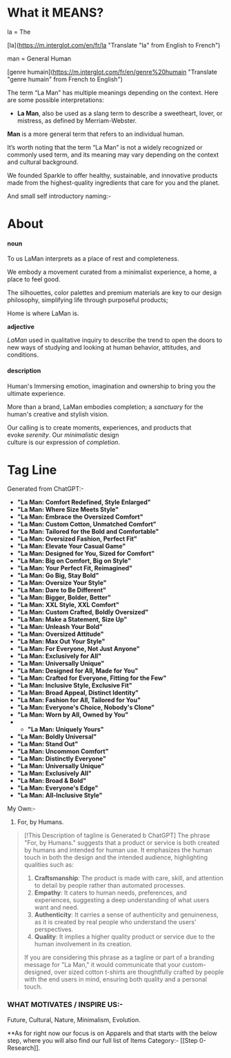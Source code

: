# What it MEANS?


la = The

[la](https://m.interglot.com/en/fr/la "Translate "la" from English to French")

man = General Human

[genre humain](https://m.interglot.com/fr/en/genre%20humain "Translate "genre humain" from French to English") 


The term “La Man” has multiple meanings depending on the context. Here are some possible interpretations:

- **La Man**, also be used as a slang term to describe a sweetheart, lover, or mistress, as defined by Merriam-Webster.

**Man** is a more general term that refers to an individual human.

It’s worth noting that the term “La Man” is not a widely recognized or commonly used term, and its meaning may vary depending on the context and cultural background.


We founded Sparkle to offer healthy, sustainable, and innovative products made from the highest-quality ingredients that care for you and the planet.

And small self introductory naming:-

# About

#### **noun**

To us LaMan interprets as a place of rest and completeness.

We embody a movement curated from a minimalist experience, a home, a place to feel good. 

The silhouettes, color palettes and premium materials are key to our design philosophy, simplifying life through purposeful products; 

Home is where LaMan is.

**adjective**

_LaMan_ used in qualitative inquiry to describe the trend to open the doors to new ways of studying and looking at human behavior, attitudes, and conditions.

#### description

Human's Immersing emotion, imagination and ownership to bring you the ultimate experience.

More than a brand, LaMan embodies completion; a _sanctuary_ for the human's creative and stylish vision.

Our calling is to create moments, experiences, and products that evoke _serenity_. Our _minimalistic_ design  
culture is our expression of _completion_.

# Tag Line

Generated from ChatGPT:-

- **"La Man: Comfort Redefined, Style Enlarged"**
- **"La Man: Where Size Meets Style"**
- **"La Man: Embrace the Oversized Comfort"**
- **"La Man: Custom Cotton, Unmatched Comfort"**
- **"La Man: Tailored for the Bold and Comfortable"**
- **"La Man: Oversized Fashion, Perfect Fit"**
- **"La Man: Elevate Your Casual Game"**
- **"La Man: Designed for You, Sized for Comfort"**
- **"La Man: Big on Comfort, Big on Style"**
- **"La Man: Your Perfect Fit, Reimagined"**
- **"La Man: Go Big, Stay Bold"**
- **"La Man: Oversize Your Style"**
- **"La Man: Dare to Be Different"**
- **"La Man: Bigger, Bolder, Better"**
- **"La Man: XXL Style, XXL Comfort"**
- **"La Man: Custom Crafted, Boldly Oversized"**
- **"La Man: Make a Statement, Size Up"**
- **"La Man: Unleash Your Bold"**
- **"La Man: Oversized Attitude"**
- **"La Man: Max Out Your Style"**
- **"La Man: For Everyone, Not Just Anyone"**
- **"La Man: Exclusively for All"**
- **"La Man: Universally Unique"**
- **"La Man: Designed for All, Made for You"**
- **"La Man: Crafted for Everyone, Fitting for the Few"**
- **"La Man: Inclusive Style, Exclusive Fit"**
- **"La Man: Broad Appeal, Distinct Identity"**
- **"La Man: Fashion for All, Tailored for You"**
- **"La Man: Everyone's Choice, Nobody's Clone"**
- **"La Man: Worn by All, Owned by You"**
- - **"La Man: Uniquely Yours"**
- **"La Man: Boldly Universal"**
- **"La Man: Stand Out"**
- **"La Man: Uncommon Comfort"**
- **"La Man: Distinctly Everyone"**
- **"La Man: Universally Unique"**
- **"La Man: Exclusively All"**
- **"La Man: Broad & Bold"**
- **"La Man: Everyone's Edge"**
- **"La Man: All-Inclusive Style"**

My Own:-

1. For, by Humans.

> [!This Description of tagline is Generated b ChatGPT]
> The phrase "For, by Humans." suggests that a product or service is both created by humans and intended for human use. It emphasizes the human touch in both the design and the intended audience, highlighting qualities such as:
> 
> 1. **Craftsmanship**: The product is made with care, skill, and attention to detail by people rather than automated processes.
> 2. **Empathy**: It caters to human needs, preferences, and experiences, suggesting a deep understanding of what users want and need.
> 3. **Authenticity**: It carries a sense of authenticity and genuineness, as it is created by real people who understand the users' perspectives.
> 4. **Quality**: It implies a higher quality product or service due to the human involvement in its creation.
> 
> If you are considering this phrase as a tagline or part of a branding message for "La Man," it would communicate that your custom-designed, over sized cotton t-shirts are thoughtfully crafted by people with the end users in mind, ensuring both quality and a personal touch.


### **WHAT MOTIVATES / INSPIRE US:-**


Future, Cultural, Nature,  Minimalism, Evolution.


**As for right now our focus is on Apparels and that starts with the below step, where you will also find our full list of Items Category:-  [[Step 0- Research]].
